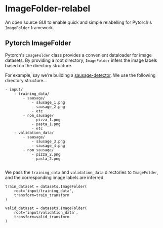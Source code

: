# ImageFolder-relabel

An open source GUI to enable quick and simple relabelling for Pytorch's `ImageFolder` framework. 

## Pytorch ImageFolder

Pytorch's `ImageFolder` class provides a convenient dataloader for image datasets. 
By providing a root directory, `ImageFolder` infers the image labels based on the directory structure. 

For example, say we're building a [sausage-detector](https://github.com/JordanJWSmith/sausage-classifier). 
We use the following directory structure...

```
- input/
    - training_data/
        - sausage/
            - sausage_1.png
            - sausage_2.png
            - etc
        - non_sausage/
            - pizza_1.png
            - pasta_1.png
            - etc
    - validation_data/
        - sausage/
            - sausage_3.png
            - sausage_4.png
        - non_sausage/
            - pizza_2.png
            - pasta_2.png
            
```

We pass the `training_data` and `validation_data` directories to `ImageFolder`, 
and the corresponding image labels are inferred.

```
train_dataset = datasets.ImageFolder(
    root='input/training_data',
    transform=train_transform
)

valid_dataset = datasets.ImageFolder(
    root='input/validation_data',
    transform=valid_transform
)
```